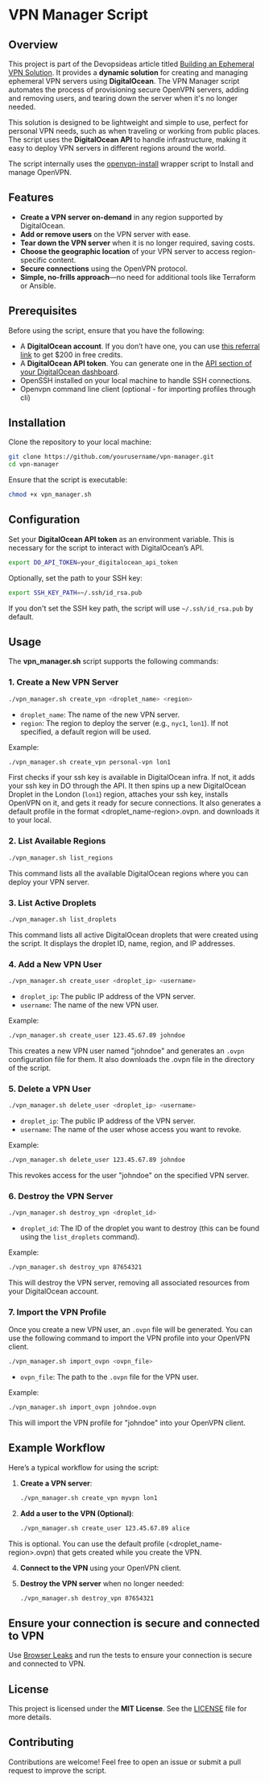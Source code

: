 
# VPN Manager Script

## Overview

This project is part of the Devopsideas article titled [Building an Ephemeral VPN Solution](https://devopsideas.com/building-an-ephemeral-vpn-solution-a-devops-and-sre-approach-for-personal-use/). It provides a **dynamic solution** for creating and managing ephemeral VPN servers using **DigitalOcean**. The VPN Manager script automates the process of provisioning secure OpenVPN servers, adding and removing users, and tearing down the server when it's no longer needed.

This solution is designed to be lightweight and simple to use, perfect for personal VPN needs, such as when traveling or working from public places. The script uses the **DigitalOcean API** to handle infrastructure, making it easy to deploy VPN servers in different regions around the world.

The script internally uses the [openvpn-install](https://github.com/angristan/openvpn-install) wrapper script to Install and manage OpenVPN.

## Features

- **Create a VPN server on-demand** in any region supported by DigitalOcean.
- **Add or remove users** on the VPN server with ease.
- **Tear down the VPN server** when it is no longer required, saving costs.
- **Choose the geographic location** of your VPN server to access region-specific content.
- **Secure connections** using the OpenVPN protocol.
- **Simple, no-frills approach**—no need for additional tools like Terraform or Ansible.

## Prerequisites

Before using the script, ensure that you have the following:
- A **DigitalOcean account**. If you don’t have one, you can use [this referral link](https://devopsideas.com/recommends/digitalocean_cloud) to get $200 in free credits.
- A **DigitalOcean API token**. You can generate one in the [API section of your DigitalOcean dashboard](https://cloud.digitalocean.com/account/api/tokens).
- OpenSSH installed on your local machine to handle SSH connections.
- Openvpn command line client (optional - for importing profiles through cli)

## Installation

Clone the repository to your local machine:

```bash
git clone https://github.com/yourusername/vpn-manager.git
cd vpn-manager
```

Ensure that the script is executable:

```bash
chmod +x vpn_manager.sh
```

## Configuration

Set your **DigitalOcean API token** as an environment variable. This is necessary for the script to interact with DigitalOcean’s API.

```bash
export DO_API_TOKEN=your_digitalocean_api_token
```

Optionally, set the path to your SSH key:

```bash
export SSH_KEY_PATH=~/.ssh/id_rsa.pub
```

If you don't set the SSH key path, the script will use `~/.ssh/id_rsa.pub` by default.

## Usage

The **vpn_manager.sh** script supports the following commands:

### 1. Create a New VPN Server

```bash
./vpn_manager.sh create_vpn <droplet_name> <region>
```

- `droplet_name`: The name of the new VPN server.
- `region`: The region to deploy the server (e.g., `nyc1`, `lon1`). If not specified, a default region will be used.

Example:

```bash
./vpn_manager.sh create_vpn personal-vpn lon1
```

First checks if your ssh key is available in DigitalOcean infra. If not, it adds your ssh key in DO through the API. It then spins up a new DigitalOcean Droplet in the London (`lon1`) region, attaches your ssh key, installs OpenVPN on it, and gets it ready for secure connections. It also generates a default profile in the format <droplet_name-region>.ovpn. and downloads it to your local.

### 2. List Available Regions

```bash
./vpn_manager.sh list_regions
```

This command lists all the available DigitalOcean regions where you can deploy your VPN server.

### 3. List Active Droplets

```bash
./vpn_manager.sh list_droplets
```

This command lists all active DigitalOcean droplets that were created using the script. It displays the droplet ID, name, region, and IP addresses.

### 4. Add a New VPN User

```bash
./vpn_manager.sh create_user <droplet_ip> <username>
```

- `droplet_ip`: The public IP address of the VPN server.
- `username`: The name of the new VPN user.

Example:

```bash
./vpn_manager.sh create_user 123.45.67.89 johndoe
```

This creates a new VPN user named "johndoe" and generates an `.ovpn` configuration file for them. It also downloads the .ovpn file in the directory of the script.

### 5. Delete a VPN User

```bash
./vpn_manager.sh delete_user <droplet_ip> <username>
```

- `droplet_ip`: The public IP address of the VPN server.
- `username`: The name of the user whose access you want to revoke.

Example:

```bash
./vpn_manager.sh delete_user 123.45.67.89 johndoe
```

This revokes access for the user "johndoe" on the specified VPN server.

### 6. Destroy the VPN Server

```bash
./vpn_manager.sh destroy_vpn <droplet_id>
```

- `droplet_id`: The ID of the droplet you want to destroy (this can be found using the `list_droplets` command).

Example:

```bash
./vpn_manager.sh destroy_vpn 87654321
```

This will destroy the VPN server, removing all associated resources from your DigitalOcean account.

### 7. Import the VPN Profile

Once you create a new VPN user, an `.ovpn` file will be generated. You can use the following command to import the VPN profile into your OpenVPN client.

```bash
./vpn_manager.sh import_ovpn <ovpn_file>
```

- `ovpn_file`: The path to the `.ovpn` file for the VPN user.

Example:

```bash
./vpn_manager.sh import_ovpn johndoe.ovpn
```

This will import the VPN profile for "johndoe" into your OpenVPN client.

## Example Workflow

Here’s a typical workflow for using the script:

1. **Create a VPN server**:
   ```bash
   ./vpn_manager.sh create_vpn myvpn lon1
   ```

2. **Add a user to the VPN (Optional)**:
   ```bash
   ./vpn_manager.sh create_user 123.45.67.89 alice
   ```
  This is optional. You can use the default profile (<droplet_name-region>.ovpn) that gets created while you create the VPN. 

4. **Connect to the VPN** using your OpenVPN client.

5. **Destroy the VPN server** when no longer needed:
   ```bash
   ./vpn_manager.sh destroy_vpn 87654321
   ```

## Ensure your connection is secure and connected to VPN

Use [Browser Leaks](https://browserleaks.com/) and run the tests to ensure your connection is secure and connected to VPN.

## License

This project is licensed under the **MIT License**. See the [LICENSE](LICENSE) file for more details.

## Contributing

Contributions are welcome! Feel free to open an issue or submit a pull request to improve the script.
